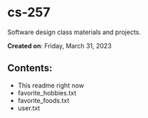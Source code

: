 # cs-257
Software design class materials and projects.

**Created on**: Friday, March 31, 2023

## Contents:
- This readme right now 
- favorite_hobbies.txt
- favorite_foods.txt
- user.txt
